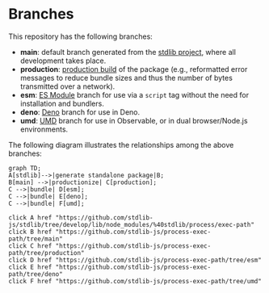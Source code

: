 <!--

@license Apache-2.0

Copyright (c) 2022 The Stdlib Authors.

Licensed under the Apache License, Version 2.0 (the "License");
you may not use this file except in compliance with the License.
You may obtain a copy of the License at

    http://www.apache.org/licenses/LICENSE-2.0

Unless required by applicable law or agreed to in writing, software
distributed under the License is distributed on an "AS IS" BASIS,
WITHOUT WARRANTIES OR CONDITIONS OF ANY KIND, either express or implied.
See the License for the specific language governing permissions and
limitations under the License.

-->

# Branches

This repository has the following branches:

-   **main**: default branch generated from the [stdlib project][stdlib-url], where all development takes place.
-   **production**: [production build][production-url] of the package (e.g., reformatted error messages to reduce bundle sizes and thus the number of bytes transmitted over a network).
-   **esm**: [ES Module][esm-url] branch for use via a `script` tag without the need for installation and bundlers.
-   **deno**: [Deno][deno-url] branch for use in Deno.
-   **umd**: [UMD][umd-url] branch for use in Observable, or in dual browser/Node.js environments.

The following diagram illustrates the relationships among the above branches:

```mermaid
graph TD;
A[stdlib]-->|generate standalone package|B;
B[main] -->|productionize| C[production];
C -->|bundle| D[esm];
C -->|bundle| E[deno];
C -->|bundle| F[umd];

click A href "https://github.com/stdlib-js/stdlib/tree/develop/lib/node_modules/%40stdlib/process/exec-path"
click B href "https://github.com/stdlib-js/process-exec-path/tree/main"
click C href "https://github.com/stdlib-js/process-exec-path/tree/production"
click D href "https://github.com/stdlib-js/process-exec-path/tree/esm"
click E href "https://github.com/stdlib-js/process-exec-path/tree/deno"
click F href "https://github.com/stdlib-js/process-exec-path/tree/umd"
```

[stdlib-url]: https://github.com/stdlib-js/stdlib/tree/develop/lib/node_modules/%40stdlib/process/exec-path
[production-url]: https://github.com/stdlib-js/process-exec-path/tree/production
[deno-url]: https://github.com/stdlib-js/process-exec-path/tree/deno
[umd-url]: https://github.com/stdlib-js/process-exec-path/tree/umd
[esm-url]: https://github.com/stdlib-js/process-exec-path/tree/esm